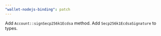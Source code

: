 ```yaml
---
"wallet-nodejs-binding": patch
---
```


Add `Account::signSecp256k1Ecdsa` method. Add `Secp256k1EcdsaSignature` to types.
